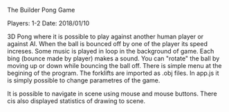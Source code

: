 The Builder Pong Game

Players: 1-2
Date: 2018/01/10

3D Pong where it is possible to play against another human player or against AI.
When the ball is bounced off by one of the player its speed increses.
Some music is played in loop in the background of game.
Each bing (bounce made by player) makes a sound.
You can "rotate" the ball by moving up or down while bouncing the ball off.
There is simple menu at the begining of the program.
The forklifts are imported as .obj files.
In app.js it is simply possible to change parametres of the game.


It is possible to navigate in scene using mouse and mouse buttons. There
cis also displayed statistics of drawing to scene.
